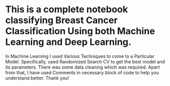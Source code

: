 # This is a complete notebook classifying Breast Cancer Classification Using both Machine Learning and Deep Learning.

In Machine Learning I used Various Techniques to come to a Particular Model. 
Specifically, used Randomized Search CV to get the best model and its parameters.
There was some data cleaning which was required.
Apart from that, I have used Comments in necessary block of code to help you understand better.
Thank you!


